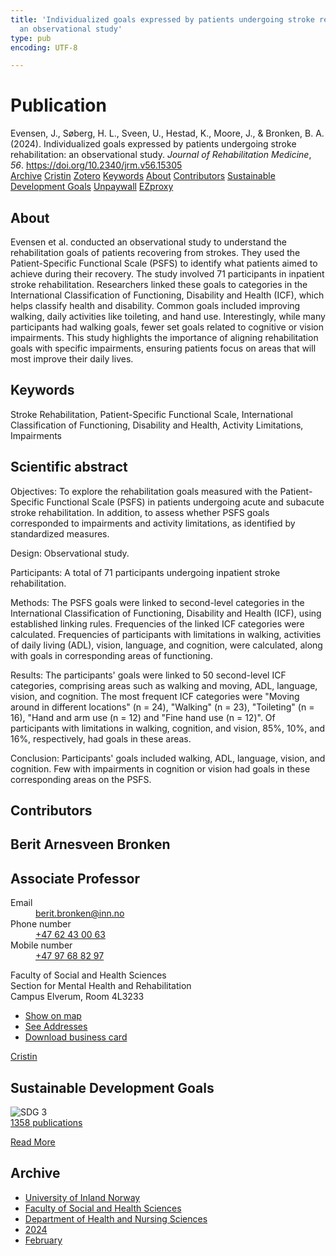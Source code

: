 ```yaml
---
title: 'Individualized goals expressed by patients undergoing stroke rehabilitation:
  an observational study'
type: pub
encoding: UTF-8

---
```

<h1>Publication</h1>
<article id="csl-bib-container-FI3QMALJ" class="csl-bib-container">
  <div class="csl-bib-body"> <div class="csl-entry">Evensen, J., Søberg, H. L., Sveen, U., Hestad, K., Moore, J., &#38; Bronken, B. A. (2024). Individualized goals expressed by patients undergoing stroke rehabilitation: an observational study. <i>Journal of Rehabilitation Medicine</i>, <i>56</i>. <a href="https://doi.org/10.2340/jrm.v56.15305">https://doi.org/10.2340/jrm.v56.15305</a></div> </div>
  <div class="csl-bib-buttons">
    <a href="#taxonomy-article-FI3QMALJ" alt="archive" class="csl-bib-button">Archive</a>
    <a href="https://app.cristin.no/results/show.jsf?id=2248327" alt="Cristin" class="csl-bib-button">Cristin</a>
    <a href="http://zotero.org/groups/5881554/items/FI3QMALJ" alt="Zotero" class="csl-bib-button">Zotero</a>
    <a href="#keywords-article-FI3QMALJ" alt="keywords" class="csl-bib-button">Keywords</a>
    <a href="#about-article-FI3QMALJ" alt="about_pub" class="csl-bib-button">About</a>
    <a href="#contributors-article-FI3QMALJ" alt="contributors" class="csl-bib-button">Contributors</a>
    <a href="#sdg-article-FI3QMALJ" alt="sdg" class="csl-bib-button">Sustainable Development Goals</a>
    <a href="https://medicaljournalssweden.se/jrm/article/download/15305/45089" alt="Unpaywall" class="csl-bib-button">Unpaywall</a>
    <a href="https://medicaljournalssweden.se/jrm/article/download/15305/45089" alt="EZproxy" class="csl-bib-button">EZproxy</a>
  </div>
  <div id="csl-bib-meta-container-FI3QMALJ"></div>
</article>
<div id="csl-bib-meta-FI3QMALJ" class="csl-bib-meta">
  <article id="about-article-FI3QMALJ" class="about_pub-article">
    <h1>About</h1>
    Evensen et al. conducted an observational study to understand the rehabilitation goals of patients recovering from strokes. They used the Patient-Specific Functional Scale (PSFS) to identify what patients aimed to achieve during their recovery. The study involved 71 participants in inpatient stroke rehabilitation. Researchers linked these goals to categories in the International Classification of Functioning, Disability and Health (ICF), which helps classify health and disability. Common goals included improving walking, daily activities like toileting, and hand use. Interestingly, while many participants had walking goals, fewer set goals related to cognitive or vision impairments. This study highlights the importance of aligning rehabilitation goals with specific impairments, ensuring patients focus on areas that will most improve their daily lives.
  </article>
  <article id="keywords-article-FI3QMALJ" class="keywords-article">
    <h1>Keywords</h1>
    Stroke Rehabilitation, Patient-Specific Functional Scale, International Classification of Functioning, Disability and Health, Activity Limitations, Impairments
  </article>
  <article id="abstract-article-FI3QMALJ" class="abstract-article">
    <h1>Scientific abstract</h1>
    Objectives: To explore the rehabilitation goals measured with the Patient-Specific Functional Scale (PSFS) in patients undergoing acute and subacute stroke rehabilitation. In addition, to assess whether PSFS goals corresponded to impairments and activity limitations, as identified by standardized measures. 
 
Design: Observational study. 
 
Participants: A total of 71 participants undergoing inpatient stroke rehabilitation. 
 
Methods: The PSFS goals were linked to second-level categories in the International Classification of Functioning, Disability and Health (ICF), using established linking rules. Frequencies of the linked ICF categories were calculated. Frequencies of participants with limitations in walking, activities of daily living (ADL), vision, language, and cognition, were calculated, along with goals in corresponding areas of functioning. 
 
Results: The participants' goals were linked to 50 second-level ICF categories, comprising areas such as walking and moving, ADL, language, vision, and cognition. The most frequent ICF categories were "Moving around in different locations" (n = 24), "Walking" (n = 23), "Toileting" (n = 16), "Hand and arm use (n = 12) and "Fine hand use (n = 12)". Of participants with limitations in walking, cognition, and vision, 85%, 10%, and 16%, respectively, had goals in these areas. 
 
Conclusion: Participants' goals included walking, ADL, language, vision, and cognition. Few with impairments in cognition or vision had goals in these corresponding areas on the PSFS.
  </article>
  <article id="contributors-article-FI3QMALJ" class="contributors-article">
    <h1>Contributors</h1>
    <div class="personas"> <div class="vrtx-hinn-person-card"> <div class="photo"> <i class="lar la-user-circle missing-person"></i> </div> <div class="info"> <hgroup><h1>Berit Arnesveen Bronken</h1> <h2>Associate Professor</h2> </hgroup><dl> <dt>Email</dt> <dd> <a href="mailto:berit.bronken@inn.no">berit.bronken@inn.no</a> </dd> <dt>Phone number</dt> <dd><a href="tel:+4762430063"> +47 62 43 00 63 </a></dd> <dt>Mobile number</dt> <dd><a href="tel:+4797688297"> +47 97 68 82 97 </a></dd> </dl> <p> Faculty of Social and Health Sciences<br> Section for Mental Health and Rehabilitation<br> Campus Elverum, Room 4L3233 </p> <ul class="vrtx-hinn-links"> <li><a href="https://www.google.com/maps?q=60.88177,11.53669">Show on map</a></li> <li><a href="https://www.inn.no/english/find-an-employee/berit-bronken.html#vrtx-hinn-addresses">See Addresses</a></li> <li><a href="https://www.inn.no/english/find-an-employee/berit-bronken.html?vrtx=vcf">Download business card</a></li> </ul> </div> </div> <a href="https://app.cristin.no/persons/show.jsf?id=10549" alt="Cristin URL" class="personas-cristin">Cristin</a> </div>
  </article>
  <article id="sdg-article-FI3QMALJ" class="sdg-article">
    <h1>Sustainable Development Goals</h1>
    <div class="sdg-container"><div id="sdg3" class="sdg">
        <img src="{{< params subfolder >}}images/sdg/sdg03_en.png" class="image" alt="SDG 3">
        <div class="sdg-overlay">
          <a href="{{< params subfolder >}}en/archive/?sdg=3#archive" class="sdg-publication-count"><span>1358</span> publications</a>
          <p><a href="https://sdgs.un.org/goals/goal3" class="sdg-read-more">Read More</a></p>
        </div>
      </div></div>
  </article>
  <article id="taxonomy-article-FI3QMALJ" class="taxonomy-article">
    <h1>Archive</h1>
    <ul>
      <li><a href="{{< params subfolder >}}en/archive/?key=3DCRN523">University of Inland Norway</a></li>
      <li><a href="{{< params subfolder >}}en/archive/?key=IDKFS3MX">Faculty of Social and Health Sciences</a></li>
      <li><a href="{{< params subfolder >}}en/archive/?key=GTV4ECMZ">Department of Health and Nursing Sciences</a></li>
      <li><a href="{{< params subfolder >}}en/archive/?key=KNN5LNR7">2024</a></li>
      <li><a href="{{< params subfolder >}}en/archive/?key=BFH76L8P">February</a></li>
    </ul>
  </article>
</div>
